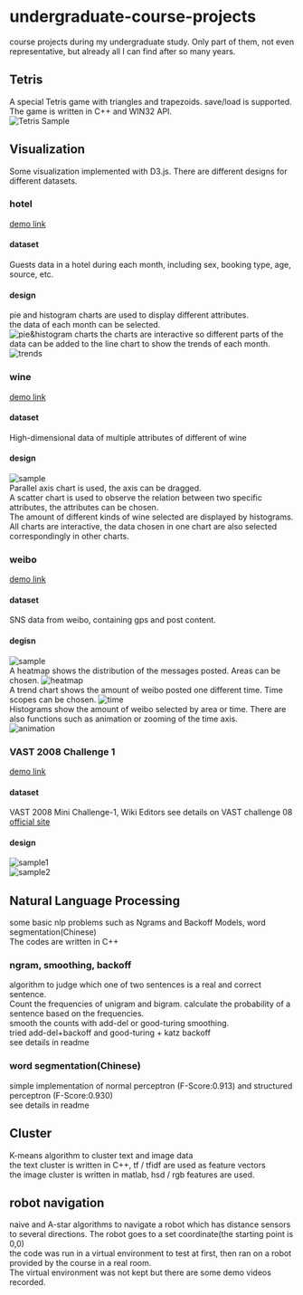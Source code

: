 # undergraduate-course-projects
course projects during my undergraduate study. Only part of them, not even representative, but already all I can find after so many years.

## Tetris
A special Tetris game with triangles and trapezoids. save/load is supported.  
The game is written in C++ and WIN32 API.  
![Tetris Sample](https://raw.githubusercontent.com/yangyiming0516/undergraduate-course-projects/master/Tetris/sample.png)

## Visualization
Some visualization implemented with D3.js. There are different designs for different datasets.
### hotel
[demo link](http://vis.pku.edu.cn/course/Visualization_2014F/hotel/yangyiming/)
#### dataset
Guests data in a hotel during each month, including sex, booking type, age, source, etc. 
#### design
pie and histogram charts are used to display different attributes.  
the data of each month can be selected.  
![pie&histogram charts](https://raw.githubusercontent.com/yangyiming0516/undergraduate-course-projects/master/Visualization/hotel/sample1.png)
the charts are interactive so different parts of the data can be added to the line chart to show the trends of each month.  
![trends](https://raw.githubusercontent.com/yangyiming0516/undergraduate-course-projects/master/Visualization/hotel/sample2.png)

### wine
[demo link](http://vis.pku.edu.cn/course/Visualization_2014F/wine/yangyiming/)
#### dataset
High-dimensional data of multiple attributes of different of wine
#### design
![sample](https://raw.githubusercontent.com/yangyiming0516/undergraduate-course-projects/master/Visualization/wine/sample.png)  
Parallel axis chart is used, the axis can be dragged.  
A scatter chart is used to observe the relation between two specific attributes, the attributes can be chosen.  
The amount of different kinds of wine selected are displayed by histograms.  
All charts are interactive, the data chosen in one chart are also selected correspondingly in other charts.

### weibo
[demo link](http://vis.pku.edu.cn/course/Visualization_2014F/final_project/group5/)
#### dataset
SNS data from weibo, containing gps and post content.
#### degisn
![sample](https://raw.githubusercontent.com/yangyiming0516/undergraduate-course-projects/master/Visualization/weibo/sample.png)  
A heatmap shows the distribution of the messages posted. Areas can be chosen.
![heatmap](https://raw.githubusercontent.com/yangyiming0516/undergraduate-course-projects/master/Visualization/weibo/map.png)  
A trend chart shows the amount of weibo posted one different time. Time scopes can be chosen.
![time](https://raw.githubusercontent.com/yangyiming0516/undergraduate-course-projects/master/Visualization/weibo/time.png)  
Histograms show the amount of weibo selected by area or time. There are also functions such as animation or zooming of the time axis.  
![animation](https://raw.githubusercontent.com/yangyiming0516/undergraduate-course-projects/master/Visualization/weibo/Animation.gif) 

### VAST 2008 Challenge 1
[demo link](http://vis.pku.edu.cn/course/Visualization_2014F/vast2008/group4/c1/)
#### dataset
VAST 2008 Mini Challenge-1, Wiki Editors
see details on VAST challenge 08 [official site](https://www.cs.umd.edu/hcil/VASTchallenge08/tasks.html)
#### design
![sample1](https://raw.githubusercontent.com/yangyiming0516/undergraduate-course-projects/master/Visualization/vast/sample1.png)  
![sample2](https://raw.githubusercontent.com/yangyiming0516/undergraduate-course-projects/master/Visualization/vast/sample2.png) 

## Natural Language Processing
some basic nlp problems such as Ngrams and Backoff Models, word segmentation(Chinese)  
The codes are written in C++
### ngram, smoothing, backoff
algorithm to judge which one of two sentences is a real and correct sentence.  
Count the frequencies of unigram and bigram. calculate the probability of a sentence based on the frequencies.  
smooth the counts with add-del or good-turing smoothing.  
tried add-del+backoff and good-turing + katz backoff  
see details in readme
### word segmentation(Chinese)
simple implementation of normal perceptron (F-Score:0.913) and structured perceptron (F-Score:0.930)  
see details in readme

## Cluster
K-means algorithm to cluster text and image data  
the text cluster is written in C++, tf / tfidf are used as feature vectors  
the image cluster is written in matlab, hsd / rgb features are used.

## robot navigation
naive and A-star algorithms to navigate a robot which has distance sensors to several directions. The robot goes to a set coordinate(the starting point is 0,0)  
the code was run in a virtual environment to test at first, then ran on a robot provided by the course in a real room.  
The virtual environment was not kept but there are some demo videos recorded.